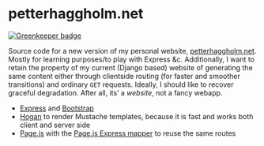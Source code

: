 # petterhaggholm.net

[![Greenkeeper badge](https://badges.greenkeeper.io/haggholm/petterhaggholm.net.svg)](https://greenkeeper.io/)

Source code for a new version of my personal website,
[petterhaggholm.net](https://petterhaggholm.net).
Mostly for learning purposes/to play with Express &c. Additionally, I want to
retain the property of my current (Django based) website of generating the same
content either through clientside routing (for faster and smoother transitions)
and ordinary `GET` requests. Ideally, I should like to recover graceful
degradation. After all, its’ a *website*, not a fancy webapp.

* [Express](http://expressjs.com/) and [Bootstrap](http://getbootstrap.com/)
* [Hogan](http://twitter.github.io/hogan.js/) to render Mustache templates,
  because it is fast and works both client and server side
* [Page.js](http://visionmedia.github.io/page.js/) with the
  [Page.js Express mapper](https://github.com/kethinov/page.js-express-mapper.js)
  to reuse the same routes
